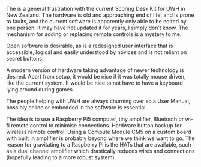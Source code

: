 The is a general frustration with the current Scoring Desk Kit for UWH in New Zealand.  The hardware is old and approaching end of life, and is prone to faults, and the current software is apparently only able to be edited by one person. It may have not updated it for years, I simply don’t know.  The mechanism for adding or replacing remote controls is a mystery to me. 

Open software is desirable, as is a redesigned user interface that is accessible, logical and easily understood by novices and is not reliant on secret buttons. 

A modern version of hardware taking advantage of newer technology is desired.  Apart from setup, it would be nice if it was totally mouse driven, like the current system.  It would be nice to not have to have a keyboard lying around during games. 

The people helping with UWH are always churning over so a User Manual, possibly online or embedded in the software is essential. 

The idea is to use a Raspberry Pi5 computer, tiny amplifier, Bluetooth or wi-fi remote control to minimise connections.  Hardware button backup for wireless remote control.  Using a Compute Module CM5 on a custom board with built in amplifier is probably beyond where we think we want to go.  The reason for gravitating to a Raspberry Pi is the HATs that are available, such as a dual channel amplifier which drastically reduces wires and connections (hopefully leading to a more robust system). 
